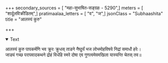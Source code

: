 +++
secondary_sources = [ "महा-सुभाषित-सङ्ग्रहः - 5290",]
meters = [ "शार्दूलविक्रीडितम्",]
pratimaalaa_letters = [ "व", "ज",]
jsonClass = "Subhaashita"
title = "आलस्यं कुरु"

+++

<details open><summary>Text</summary>

आलस्यं कुरु पापकर्मणि भव क्रूरः क्रुधस् ताडने नैष्ठुर्यं भज लोभमोहविषये निद्रां समाधौ हरेः।  
जाड्यं गच्छ परापवादकथने द्रोहं विधेहि स्मरे दोषा एव गुणत्वमेवमखिला यास्यन्ति चेतस् तव॥
</details>
